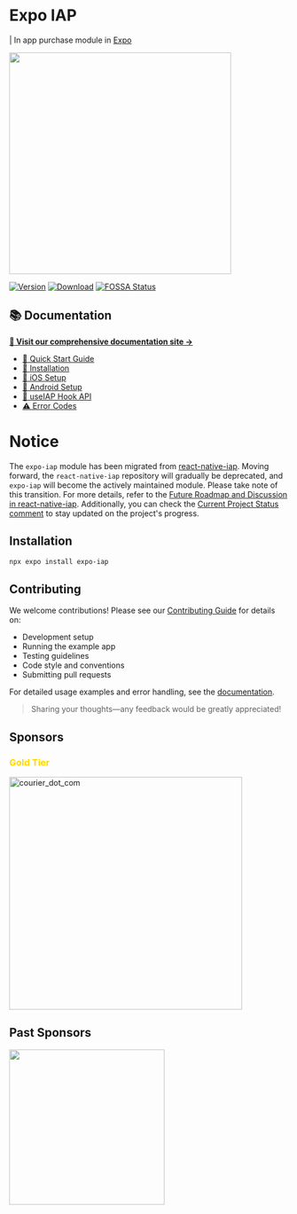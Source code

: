 # Expo IAP

| In app purchase module in [Expo](https://docs.expo.dev/guides/in-app-purchases)

<div>
  <img src="https://github.com/user-attachments/assets/3257a1e0-800b-441b-8522-94c35ce751d2" width="400" />
</div>

[![Version](http://img.shields.io/npm/v/expo-iap.svg?style=flat-square)](https://npmjs.org/package/expo-iap) [![Download](http://img.shields.io/npm/dm/expo-iap.svg?style=flat-square)](https://npmjs.org/package/expo-iap) [![FOSSA Status](https://app.fossa.com/api/projects/git%2Bgithub.com%2Fhyochan%2Fexpo-iap.svg?type=shield&issueType=license)](https://app.fossa.com/projects/git%2Bgithub.com%2Fhyochan%2Fexpo-iap?ref=badge_shield&issueType=license)

## 📚 Documentation

**[📖 Visit our comprehensive documentation site →](https://expo-iap.hyo.dev)**

- [🚀 Quick Start Guide](https://expo-iap.hyo.dev/docs/intro)
- [💽 Installation](https://expo-iap.hyo.dev/docs/installation)
- [🍎 iOS Setup](https://expo-iap.hyo.dev/docs/getting-started/setup-ios)
- [🤖 Android Setup](https://expo-iap.hyo.dev/docs/getting-started/setup-android)
- [🎣 useIAP Hook API](https://expo-iap.hyo.dev/docs/api/use-iap)
- [⚠️ Error Codes](https://expo-iap.hyo.dev/docs/api/error-codes)

# Notice

The `expo-iap` module has been migrated from [react-native-iap](https://github.com/dooboolab/react-native-iap). Moving forward, the `react-native-iap` repository will gradually be deprecated, and `expo-iap` will become the actively maintained module. Please take note of this transition. For more details, refer to the [Future Roadmap and Discussion in react-native-iap](https://github.com/dooboolab-community/react-native-iap/discussions/2754). Additionally, you can check the [Current Project Status comment](https://github.com/dooboolab-community/react-native-iap/discussions/2754#discussioncomment-10510249) to stay updated on the project's progress.

## Installation

```bash
npx expo install expo-iap
```

## Contributing

We welcome contributions! Please see our [Contributing Guide](./CONTRIBUTING.md) for details on:

- Development setup
- Running the example app
- Testing guidelines
- Code style and conventions
- Submitting pull requests

For detailed usage examples and error handling, see the [documentation](https://expo-iap.hyo.dev).

> Sharing your thoughts—any feedback would be greatly appreciated!

## Sponsors

### <p style="color: gold;">Gold Tier</p>

<a href="https://www.courier.com/?utm_source=react-native-iap&utm_campaign=osssponsors">
    <img width="420" alt="courier_dot_com" src="https://github.com/user-attachments/assets/319d8966-6839-498d-8ead-ce8cc72c3bca" />
</a>

## Past Sponsors

<a href="https://namiml.com"><img src="https://github.com/hyochan/react-native-iap/assets/27461460/89d71f61-bb73-400a-83bd-fe0f96eb726e" width="280"/></a>
